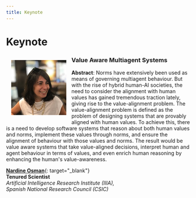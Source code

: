 ```yaml
---
title: Keynote
---
```


# Keynote

<img width="30%" style="margin: 1em; float: left" src="assets/img/nardine_photo.png" />

### Value Aware Multiagent Systems

**Abstract**: Norms have extensively been used as means of governing multiagent behaviour. But with the rise of hybrid human-AI societies, the need to consider the alignment with human values has gained tremendous traction lately, giving rise to the value-alignment problem. The value-alignment problem is defined as the problem of designing systems that are provably aligned with human values. To achieve this, there is a need to develop software systems that reason about both human values and norms, implement these values through norms, and ensure the alignment of behaviour with those values and norms. The result would be value aware systems that take value-aligned decisions, interpret human and agent behaviour in terms of values, and even enrich human reasoning by enhancing the human's value-awareness.

[**Nardine Osman**](https://nardine.notion.site/Nardine-Z-Osman-c3442d2e92f5410a8ae415914d263dd0){: target="_blank"}<br/>
**Tenured Scientist**<br/>
_Artificial Intelligence Research Institute (IIIA),_<br/>
_Spanish National Research Council (CSIC)_
